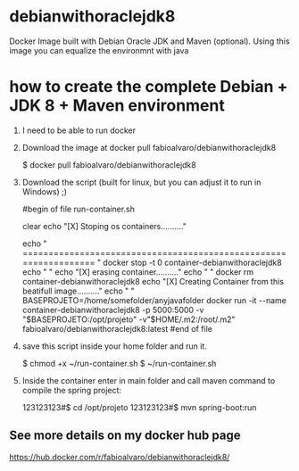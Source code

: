 # debianwithoraclejdk8
Docker Image built with Debian Oracle JDK and Maven (optional). Using this image you can equalize the environmnt with java 


# how to create the complete Debian + JDK 8 + Maven environment

1) I need to be able to run docker

2) Download the image at docker pull fabioalvaro/debianwithoraclejdk8

    $ docker pull fabioalvaro/debianwithoraclejdk8
    
3) Download the script (built for linux, but you can adjust it to run in Windows) ;)

    #begin of file run-container.sh
    
    
    clear
    echo "[X] Stoping os containers.........."
    
    
    echo " ================================================================= "
    docker stop -t 0 container-debianwithoraclejdk8
    echo " "
    echo "[X] erasing container.........."
    echo " "
    docker rm container-debianwithoraclejdk8
    echo "[X] Creating Container from this beatifull image.........."
    echo " "
    BASEPROJETO=/home/somefolder/anyjavafolder
    docker run -it --name container-debianwithoraclejdk8 -p 5000:5000 -v "$BASEPROJETO:/opt/projeto" -v"$HOME/.m2:/root/.m2"  fabioalvaro/debianwithoraclejdk8:latest 
    #end of file 

4) save this script inside your home folder and run it.

    $ chmod +x ~/run-container.sh 
    $ ~/run-container.sh
    
    
5) Inside the container enter in main folder and call maven command to compile the spring project:

     123123123#$ cd /opt/projeto
     123123123#$ mvn spring-boot:run
     
     
## See more details on my docker hub page ##

https://hub.docker.com/r/fabioalvaro/debianwithoraclejdk8/


     
